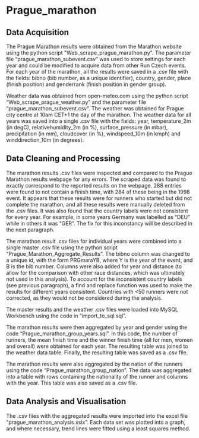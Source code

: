 # Prague_marathon

## Data Acquisition

The Prague Marathon results were obtained from the Marathon website using the python script "Web_scrape_prague_marathon.py". The parameter file “prague_marathon_subevent.csv” was used to store settings for each year and could be modified to acquire data from other Run Czech events. For each year of the marathon, all the results were saved in a .csv file with the fields: bibno (bib number, as a unique identifier), country, gender, place (finish position) and genderrank (finish position in gender group).

Weather data was obtained from open-meteo.com using the python script “Web_scrape_prague_weather.py” and the parameter file “prague_marathon_subevent.csv”. The weather was obtained for Prague city centre at 10am CET+1 the day of the marathon. The weather data for all years was saved into a single .csv file with the fields: year, temperature_2m (in degC), relativehumidity_2m (in %), surface_pressure (in mbar), precipitation (in mm), cloudcover (in %), windspeed_10m (in kmph) and winddirection_10m (in degrees).

## Data Cleaning and Processing

The marathon results .csv files were inspected and compared to the Prague Marathon results webpage for any errors. The scraped data was found to exactly correspond to the reported results on the webpage. 288 entries were found to not contain a finish time, with 284 of these being in the 1998 event. It appears that these results were for runners who started but did not complete the marathon, and all these results were manually deleted from the .csv files. It was also found that the country labels were not consistent for every year. For example, in some years Germany was labelled as “DEU” while in others it was “GER”. The fix for this inconstancy will be described in the next paragraph.

The marathon result .csv files for individual years were combined into a single master .csv file using the python script “Prague_Marathon_Aggregate_Results”. The bibno column was changed to a unique id, with the form PRGmaraYB, where Y is the year of the event, and B is the bib number. Columns were also added for year and distance (to allow for the comparison with other race distances, which was ultimately not used in this analysis). To account for the inconsistent country labels (see previous paragraph), a find and replace function was used to make the results for different years consistent. Countries with <50 runners were not corrected, as they would not be considered during the analysis.

The master results and the weather .csv files were loaded into MySQL Workbench using the code in “import_to_sql.sql”. 

The marathon results were then aggregated by year and gender using the code “Prague_marathon_group_years.sql”. In this code, the number of runners, the mean finish time and the winner finish time (all for men, women and overall) were obtained for each year. The resulting table was joined to the weather data table. Finally, the resulting table was saved as a .csv file.

The marathon results were also aggregated by the nation of the runners using the code “Prague_marathon_group_nation”. The data was aggregated into a table with rows containing the nationality of the runner and columns with the year. This table was also saved as a .csv file.


## Data Analysis and Visualisation

The .csv files with the aggregated results were imported into the excel file “prague_marathon_analysis.xslx”. Each data set was plotted into a graph, and where necessary, trend lines were fitted using a least squares method.
